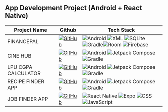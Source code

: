 ## App Development Project (Android + React Native)

| Project Name |Github | Tech Stack| 
|---------------|---------------|---------------|
|FINANCEPAL | [![GitHub](https://img.shields.io/badge/github%20Repo-%23121011.svg?style=for-the-badge&logo=github&logoColor=white)](https://github.com/skp3214/FinancePal.git)  |   ![Android](https://img.shields.io/badge/Android-38b000.svg?style=for-the-badge&logo=Android&logoColor=white) ![XML](https://img.shields.io/badge/xml-pink.svg?style=for-the-badge&logo=XML&logoColor=white) ![SQLite](https://img.shields.io/badge/sqlite-%2307405e.svg?style=for-the-badge&logo=sqlite&logoColor=white)  ![Gradle](https://img.shields.io/badge/Gradle-02303A.svg?style=for-the-badge&logo=Gradle&logoColor=white)![Room](https://img.shields.io/badge/room-%23F24E1E.svg?style=for-the-badge&logo=room&logoColor=white) ![Firebase](https://img.shields.io/badge/firebase-a08021?style=for-the-badge&logo=firebase&logoColor=ffcd34)|
|CINE HUB | [![GitHub](https://img.shields.io/badge/github%20Repo-%23121011.svg?style=for-the-badge&logo=github&logoColor=white)](https://github.com/skp3214/CineHub.git)  |   ![Android](https://img.shields.io/badge/Android-38b000.svg?style=for-the-badge&logo=Android&logoColor=white)   ![Jetpack Compose](https://img.shields.io/badge/jetpack-compose-3772ff.svg?style=for-the-badge&logo=jetpack-compose&logoColor=70e000)   ![Gradle](https://img.shields.io/badge/Gradle-02303A.svg?style=for-the-badge&logo=Gradle&logoColor=white)|
|LPU CGPA CALCULATOR | [![GitHub](https://img.shields.io/badge/github%20Repo-%23121011.svg?style=for-the-badge&logo=github&logoColor=white)](https://github.com/skp3214/LPUCgpaCalc-JetpackComposeProject.git)  |   ![Android](https://img.shields.io/badge/Android-38b000.svg?style=for-the-badge&logo=Android&logoColor=white)   ![Jetpack Compose](https://img.shields.io/badge/jetpack-compose-3772ff.svg?style=for-the-badge&logo=jetpack-compose&logoColor=70e000)   ![Gradle](https://img.shields.io/badge/Gradle-02303A.svg?style=for-the-badge&logo=Gradle&logoColor=white)|
|RECIPE FINDER APP | [![GitHub](https://img.shields.io/badge/github%20Repo-%23121011.svg?style=for-the-badge&logo=github&logoColor=white)](https://github.com/skp3214/RecipeFinderApp.git)  |   ![Android](https://img.shields.io/badge/Android-38b000.svg?style=for-the-badge&logo=Android&logoColor=white)   ![Jetpack Compose](https://img.shields.io/badge/jetpack-compose-3772ff.svg?style=for-the-badge&logo=jetpack-compose&logoColor=70e000)   ![Gradle](https://img.shields.io/badge/Gradle-02303A.svg?style=for-the-badge&logo=Gradle&logoColor=white)|
|JOB FINDER APP | [![GitHub](https://img.shields.io/badge/github%20Repo-%23121011.svg?style=for-the-badge&logo=github&logoColor=white)](https://github.com/skp3214/Job-Finder-App.git)  |  ![React Native](https://img.shields.io/badge/react_native-%2320232a.svg?style=for-the-badge&logo=react&logoColor=%2361DAFB)   ![Expo](https://img.shields.io/badge/expo-1C1E24?style=for-the-badge&logo=expo&logoColor=#D04A37) ![CSS](https://img.shields.io/badge/css3-%2300599C.svg?style=for-the-badge&logo=css3&logoColor=white) ![JavaScript](https://img.shields.io/badge/javascript-%23323330.svg?style=for-the-badge&logo=javascript&logoColor=%23F7DF1E)|
